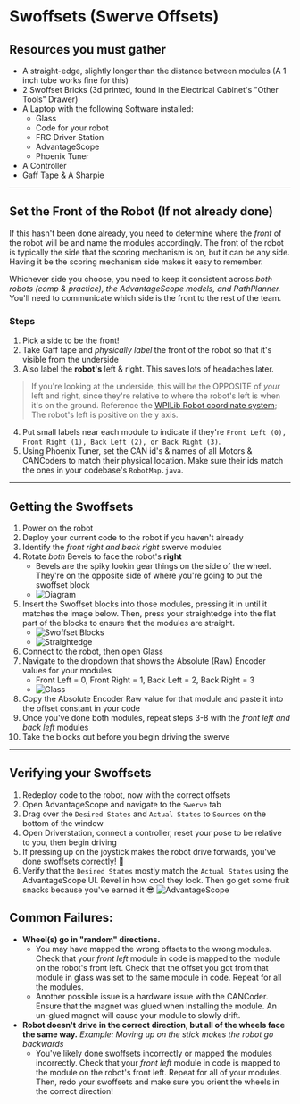 # Swoffsets (Swerve Offsets)

## Resources you must gather
- A straight-edge, slightly longer than the distance between modules (A 1 inch tube works fine for this)
- 2 Swoffset Bricks (3d printed, found in the Electrical Cabinet's "Other Tools" Drawer)
- A Laptop with the following Software installed:
    - Glass
    - Code for your robot
    - FRC Driver Station
    - AdvantageScope
    - Phoenix Tuner
- A Controller
- Gaff Tape & A Sharpie

---
## Set the Front of the Robot (If not already done)
If this hasn't been done already, you need to determine where the *front* of the robot will be and name the modules accordingly.
The front of the robot is typically the side that the scoring mechanism is on, but it can be any side. Having it be the scoring mechanism side makes it easy to remember. 

Whichever side you choose, you need to keep it consistent across *both robots (comp & practice), the AdvantageScope models, and PathPlanner.* You'll need to communicate which side is the front to the rest of the team.

### Steps
1. Pick a side to be the front!
2. Take Gaff tape and *physically label* the front of the robot so that it's visible from the underside
3. Also label the **robot's** left & right. This saves lots of headaches later. 
> If you're looking at the underside, this will be the OPPOSITE of *your* left and right, since they're relative to where the robot's left is when it's on the ground. Reference the [WPILib Robot coordinate system](https://docs.limelightvision.io/docs/docs-limelight/getting-started/FRC/networking#set-ip-address); The robot's left is positive on the y axis. 
4. Put small labels near each module to indicate if they're `Front Left (0), Front Right (1), Back Left (2), or Back Right (3)`. 
5. Using Phoenix Tuner, set the CAN id's & names of all Motors & CANCoders to match their physical location. Make sure their ids match the ones in your codebase's `RobotMap.java`.

---
## Getting the Swoffsets
1. Power on the robot
2. Deploy your current code to the robot if you haven't already
3. Identify the *front right and back right* swerve modules
4. Rotate *both* Bevels to face the robot's **right**
    - Bevels are the spiky lookin gear things on the side of the wheel. They're on the opposite side of where you're going to put the swoffset block
    - ![Diagram](../.images/Software/Swoffsets/swoffset_diagram.png)
5. Insert the Swoffset blocks into those modules, pressing it in until it matches the image below. Then, press your straightedge into the flat part of the blocks to ensure that the modules are straight.
    - ![Swoffset Blocks](../.images/Software/Swoffsets/IMG_8986.jpg)
    - ![Straightedge](../.images/Software/Swoffsets/IMG_8987.jpg)
6. Connect to the robot, then open Glass
7. Navigate to the dropdown that shows the Absolute (Raw) Encoder values for your modules
    - Front Left = 0, Front Right = 1, Back Left = 2, Back Right = 3
    - ![Glass](../.images/Software/Swoffsets/glass_eu4L6ovWEM.png)
8. Copy the Absolute Encoder Raw value for that module and paste it into the offset constant in your code
9. Once you've done both modules, repeat steps 3-8 with the *front left and back left* modules
10. Take the blocks out before you begin driving the swerve

---
## Verifying your Swoffsets
1. Redeploy code to the robot, now with the correct offsets
2. Open AdvantageScope and navigate to the `Swerve` tab
3. Drag over the `Desired States` and `Actual States` to `Sources` on the bottom of the window 
4. Open Driverstation, connect a controller, reset your pose to be relative to you, then begin driving
5. If pressing up on the joystick makes the robot drive forwards, you've done swoffsets correctly! 🎉
6. Verify that the `Desired States` mostly match the `Actual States` using the AdvantageScope UI. Revel in how cool they look. Then go get some fruit snacks because you've earned it 😎
![AdvantageScope](../.images/Software/Swoffsets/AdvantageScope_(WPILib)_HAoyjhRLd6.png)

## Common Failures:
- **Wheel(s) go in "random" directions.**
    - You may have mapped the wrong offsets to the wrong modules. Check that your *front left* module in code is mapped to the module on the robot's front left. Check that the offset you got from that module in glass was set to the same module in code. Repeat for all the modules.
    - Another possible issue is a hardware issue with the CANCoder. Ensure that the magnet was glued when installing the module. An un-glued magnet will cause your module to slowly drift.
- **Robot doesn't drive in the correct direction, but all of the wheels face the same way.**
*Example: Moving up on the stick makes the robot go backwards*
    - You've likely done swoffsets incorrectly or mapped the modules incorrectly. Check that your *front left* module in code is mapped to the module on the robot's front left. Repeat for all of your modules. Then, redo your swoffsets and make sure you orient the wheels in the correct direction!
